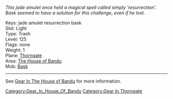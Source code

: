 *This jade amulet once held a magical spell called simply
'resurrection'. Bask seemed to have a solution for this challenge, even
if he lost.*

Keys: jade amulet resurrection bask  
Slot: Light  
Type: Trash  
Level: 125  
Flags: none  
Weight: 1  
Plane: [Thorngate](:Category:Thorngate.md "wikilink")  
Area: [The House of Bandu](:Category:House_Of_Bandu.md "wikilink")  
Mob: [Bask](Bask "wikilink")  

------------------------------------------------------------------------

See [Gear In The House of
Bandu](:Category:Gear_In_House_Of_Bandu.md "wikilink") for more
information.

[Category:Gear_In_House_Of_Bandu](Category:Gear_In_House_Of_Bandu "wikilink")
[Category:Gear In Thorngate](Category:Gear_In_Thorngate "wikilink")
